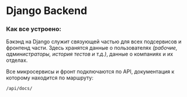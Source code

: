 # Django Backend

### Как все устроено:
<p>Бэкэнд на Django служит связующей частью для всех подсервисов и фронтенд части. Здесь хранятся данные о пользователях <i>(рабочие, администраторы, история тестов и т.д.)</i>, данные о компаниях и их отделах.</p>
<p>Все микросервисы и фронт подключаются по API, документация к которому находится по маршруту:</p>

```
/api/docs/
```
